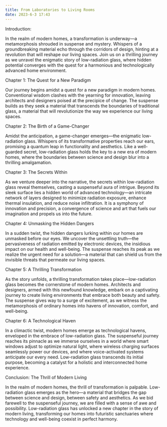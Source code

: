 ```yaml
---
title: From Laboratories to Living Rooms
date: 2023-6-3 17:43
---
```

Introduction:

In the realm of modern homes, a transformation is underway—a metamorphosis shrouded in suspense and mystery. Whispers of a groundbreaking material echo through the corridors of design, hinting at a revolution that will reshape our living spaces. Join us on a thrilling journey as we unravel the enigmatic story of low-radiation glass, where hidden potential converges with the quest for a harmonious and technologically advanced home environment.

Chapter 1: The Quest for a New Paradigm

Our journey begins amidst a quest for a new paradigm in modern homes. Conventional wisdom clashes with the yearning for innovation, leaving architects and designers poised at the precipice of change. The suspense builds as they seek a material that transcends the boundaries of traditional glass, a material that will revolutionize the way we experience our living spaces.

Chapter 2: The Birth of a Game-Changer

Amidst the anticipation, a game-changer emerges—the enigmatic low-radiation glass. Whispers of its transformative properties reach our ears, promising a quantum leap in functionality and aesthetics. Like a well-guarded secret, low-radiation glass holds the key to a new era of modern homes, where the boundaries between science and design blur into a thrilling amalgamation.

Chapter 3: The Secrets Within

As we venture deeper into the narrative, the secrets within low-radiation glass reveal themselves, casting a suspenseful aura of intrigue. Beyond its sleek surface lies a hidden world of advanced technology—an intricate network of layers designed to minimize radiation exposure, enhance thermal insulation, and reduce noise infiltration. It is a symphony of innovation and precision, a convergence of science and art that fuels our imagination and propels us into the future.

Chapter 4: Unmasking the Hidden Dangers

In a sudden twist, the hidden dangers lurking within our homes are unmasked before our eyes. We uncover the unsettling truth—the pervasiveness of radiation emitted by electronic devices, the insidious impact on our health and well-being. The suspense reaches its peak as we realize the urgent need for a solution—a material that can shield us from the invisible threats that permeate our living spaces.

Chapter 5: A Thrilling Transformation

As the story unfolds, a thrilling transformation takes place—low-radiation glass becomes the cornerstone of modern homes. Architects and designers, armed with this newfound knowledge, embark on a captivating journey to create living environments that embrace both beauty and safety. The suspense gives way to a surge of excitement, as we witness the metamorphosis of ordinary homes into havens of innovation, comfort, and well-being.

Chapter 6: A Technological Haven

In a climactic twist, modern homes emerge as technological havens, enveloped in the embrace of low-radiation glass. The suspenseful journey reaches its pinnacle as we immerse ourselves in a world where smart windows adjust to optimize natural light, where wireless charging surfaces seamlessly power our devices, and where voice-activated systems anticipate our every need. Low-radiation glass transcends its initial purpose, becoming a catalyst for a holistic and interconnected home experience.

Conclusion: The Thrill of Modern Living

In the realm of modern homes, the thrill of transformation is palpable. Low-radiation glass emerges as the hero—a material that bridges the gap between science and design, between safety and aesthetics. As we bid farewell to the suspenseful journey, we are filled with a sense of awe and possibility. Low-radiation glass has unlocked a new chapter in the story of modern living, transforming our homes into futuristic sanctuaries where technology and well-being coexist in perfect harmony.